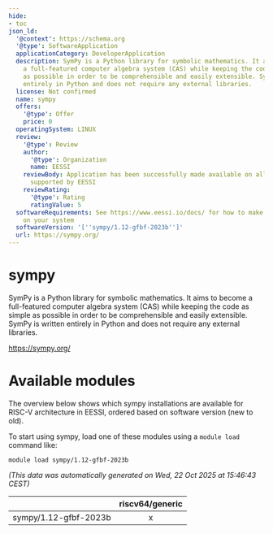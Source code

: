```yaml
---
hide:
- toc
json_ld:
  '@context': https://schema.org
  '@type': SoftwareApplication
  applicationCategory: DeveloperApplication
  description: SymPy is a Python library for symbolic mathematics. It aims to become
    a full-featured computer algebra system (CAS) while keeping the code as simple
    as possible in order to be comprehensible and easily extensible. SymPy is written
    entirely in Python and does not require any external libraries.
  license: Not confirmed
  name: sympy
  offers:
    '@type': Offer
    price: 0
  operatingSystem: LINUX
  review:
    '@type': Review
    author:
      '@type': Organization
      name: EESSI
    reviewBody: Application has been successfully made available on all architectures
      supported by EESSI
    reviewRating:
      '@type': Rating
      ratingValue: 5
  softwareRequirements: See https://www.eessi.io/docs/ for how to make EESSI available
    on your system
  softwareVersion: '[''sympy/1.12-gfbf-2023b'']'
  url: https://sympy.org/
---
```


sympy
=====


SymPy is a Python library for symbolic mathematics. It aims to become a full-featured computer algebra system (CAS) while keeping the code as simple as possible in order to be comprehensible and easily extensible. SymPy is written entirely in Python and does not require any external libraries.

https://sympy.org/
# Available modules


The overview below shows which sympy installations are available for RISC-V architecture in EESSI, ordered based on software version (new to old).

To start using sympy, load one of these modules using a `module load` command like:

```shell
module load sympy/1.12-gfbf-2023b
```

*(This data was automatically generated on Wed, 22 Oct 2025 at 15:46:43 CEST)*

| |riscv64/generic|
| :---: | :---: |
|sympy/1.12-gfbf-2023b|x|

